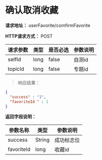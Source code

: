 # 确认取消收藏

**请求地址：** userFavorite/comfirmFavorite

**HTTP请求方式：** POST

| 请求参数 | 类型 | 是否必选 | 参数说明 |
| -- | -- | -- | -- |
| selfId | long | false | 自测id |
| topicId | long | false | 专题id |

>响应结果：

```json
{
  "success" : "1",
  "favoriteId " : 1
}

```

**返回字段说明：**

| 参数名称 | 类型 | 参数说明 |
| -- | -- | -- |
| success | String | 成功标志位 |
| favoriteId | long | 收藏id |
